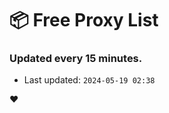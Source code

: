 # :package: Free Proxy List
### Updated every 15 minutes.

- Last updated: `2024-05-19 02:38`

:heart:
